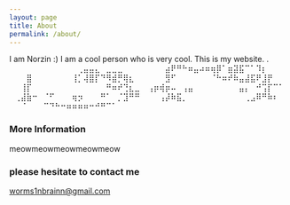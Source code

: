 ```yaml
---
layout: page
title: About 
permalink: /about/
---
```


I am Norzin :) I am a cool person who is very cool. This is my website. 
. ⠀⠀⠀⠀⠀⠀⠀⠀⠀⠀⠀⠀⢀⣤⣤⣄⠀⣀⣀⣀⠀⠀⠀⠀
⠀⠀⠀⣴⠟⠛⠓⠶⣤⠴⠶⢶⡿⠁⣶⣽⣯⠉⠁⠹⡆⠀⠀⠀
⠀⠀⠀⣿⠀⠀⠀⠀⠀⠀⠀⢸⡁⢼⣿⡏⠙⠻⣾⡛⢿⣆⠀⠀
⠀⠀⠀⣻⠋⠀⠀⠀⠀⠀⠀⠈⠓⠶⠞⠷⣤⣼⣯⠟⣸⡟⠀⠀
⠀⠀⢸⡏⠀⠀⠀⠀⠀⠀⠀⠀⠀⠀⠀⠀⠀⠛⠶⠞⢙⣆⣀⠀
⢠⡶⢾⡶⠤⠀⢠⣤⠀⠀⠀⠀⠀⠀⠀⠀⣤⡄⠀⠚⢩⡏⠉⠁
⠀⢀⣼⣷⠒⠀⠈⠋⠀⠀⠀⢶⡲⠀⠀⠀⠛⠁⠀⡈⣹⠛⠛⠀
⠀⠀⢠⡼⠷⣯⡀⠀⠀⠀⠀⠀⠀⠀⠀⠀⠀⢀⣠⠿⠛⠷⠆⠀
⠀⠀⠈⠀⠀⠀⠉⠙⠓⠒⠶⠶⠶⠶⠒⠚⠛⠉⠁⠀⠀⠀⠀⠀
         

### More Information

meowmeowmeowmeowmeow 

### please hesitate to contact me

worms1nbrainn@gmail.com 
